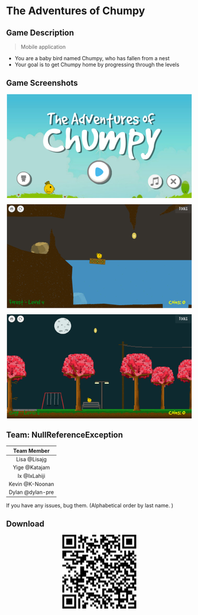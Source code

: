 # The Adventures of Chumpy

## Game Description
> Mobile application

- You are a baby bird named Chumpy, who has fallen from a nest
- Your goal is to get Chumpy home by progressing through the levels


## Game Screenshots
<p align="center">
    <img src="Pictures/mainmenu.png" width="500">
</p>

<p align="center">
    <img src="Pictures/Forest.png" width="500">
</p>

<p align="center">
    <img src="Pictures/City.png" width="500">
</p>


## Team: NullReferenceException

| Team Member |
|:---:|
| Lisa @Lisajg |
| Yige @Katajam |
| Ix @IxLahiji | 
| Kevin @K-Noonan |
| Dylan @dylan-pre |

If you have any issues, bug them. (Alphabetical order by last name. )


## Download
<p align="center">
    <img src="Pictures/qrcode.png" width="200">
</p>
